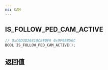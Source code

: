 ```yaml
---
ns: CAM
---
```

## IS_FOLLOW_PED_CAM_ACTIVE

```c
// 0xC6D3D26810C8E0F9 0x9F9E856C
BOOL IS_FOLLOW_PED_CAM_ACTIVE();
```


## 返回值
